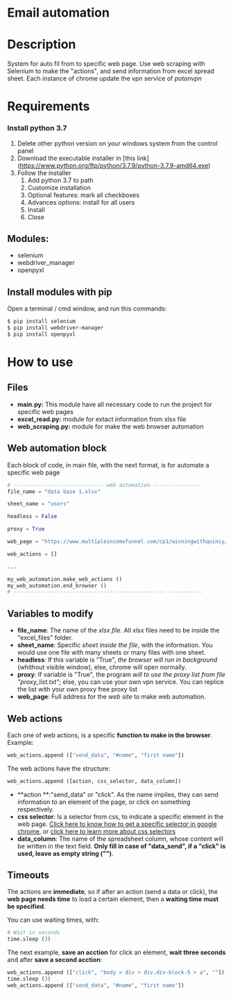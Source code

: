 # Email automation

# Description
System for auto fil from to specific web page.
Use web scraping with Selenium to make the "actions", and send information from excel spread sheet.
Each instance of chrome update the vpn service of *potonvpn*

# Requirements

### Install python 3.7
1. Delete other python version on your windows system from the control panel
2. Download the executable installer in [this link] (https://www.python.org/ftp/python/3.7.9/python-3.7.9-amd64.exe)
3. Follow the installer
    1. Add python 3.7 to path
    2. Customize installation
    3. Optional features: mark all checkboxes
    4. Advances options: install for all users
    5. Install
    6. Close

## Modules:
* selenium
* webdriver_manager
* openpyxl

## Install modules with pip

Open a terminal / cmd window, and run this commands:

```bash
$ pip install selenium
$ pip install webdriver-manager
$ pip install openpyxl
```

# How to use
## Files
* **main.py:** This module have all necessary code to run the project for specific web pages
* **excel_read.py:** module for extact information from xlsx file
* **web_scraping.py:** module for make the web browser automation

## Web automation block
Each block of code, in main file, with the next format, is for automate a specific web page

```python
# ----------------------------- web automation ---------------
file_name = "data base 1.xlsx"

sheet_name = "users"

headless = False

proxy = True

web_page = "https://www.multipleincomefunnel.com/cp1/winningwithquincy/5email"

web_actions = []

...

my_web_automation.make_web_actions ()
my_web_automation.end_browser ()
# ------------------------------------------------- -----------

```

## Variables to modify
* **file_name**: The name of the *xlsx file*. All xlsx files need to be inside the "excel_files" folder.
* **sheet_name**: Specific *sheet inside the file*, with the information. You would use one file with many sheets or many files with one sheet.
* **headless**: If this variable is "True", *the browser will run in background* (whithout visible window), else, chrome will open normally.
* **proxy**: If variable is "True", the program *will to use the proxy list from file "proxy_list.txt"*; else, you can use your own vpn service. You can replice the list with your own proxy free proxy list
* **web_page**: Full address for the *web site* to make web automation.

## Web actions
Each one of web actions, is a specific **function to make in the browser**.
Example:

```python
web_actions.append (["send_data", "#name", "first name"])
```

The web actions have the structure:
```python
web_actions.append ([action, css_selector, data_column])
```

* **action **:"send_data" or "click". As the name implies, they can send information to an element of the page, or click on something respectively.
* **css selector**: Is a selector from css, to indicate a specific element in the web page. [Click here to know how to get a specific selector in google chrome](https://stackoverflow.com/questions/4500572/how-can-i-get-the-css-selector-in-chrome/45078286), or [click here to learn more about css selectors](https://www.w3schools.com/cssref/css_selectors.asp)
* **data_column**: The name of the spreadsheet column, whose content will be written in the text field. **Only fill in case of "data_send", if a "click" is used, leave as empty string ("")**.

## Timeouts

The actions are **immediate**, so if after an action (send a data or click), the **web page needs time** to load a certain element, then a **waiting time must be specified**.

You can use waiting times, with: 

```python
# Wait in seconds
time.sleep (3)
```


The next example, **save an acction** for click an element, **wait three seconds** and after **save a second acction**: 

```python
web_actions.append (["click", "body > div > div.div-block-5 > a", ""])
time.sleep (3)
web_actions.append (["send_data", "#name", "first name"])
```